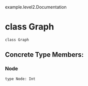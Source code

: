 example.level2.Documentation
# class Graph

<pre><code class="language-scala" >class Graph</pre></code>
## Concrete Type Members:
### Node
<pre><code class="language-scala" >type Node: Int</pre></code>

